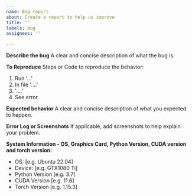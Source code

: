 ```yaml
---
name: Bug report
about: Create a report to help us improve
title: ''
labels: bug
assignees: ''

---
```


**Describe the bug**
A clear and concise description of what the bug is.

**To Reproduce**
Steps or Code to reproduce the behavior:
1. Run '...'
2. In file '....'
3. '....'
4. See error

**Expected behavior**
A clear and concise description of what you expected to happen.

**Error Log or Screenshots**
If applicable, add screenshots to help explain your problem.

**System Information - OS, Graphics Card, Python Version, CUDA version and torch version:**
 - OS: [e.g. Ubuntu 22.04]
 - Device: [e.g. GTX1080 Ti]
 - Python Version [e.g. 3.7]
 - CUDA Version [e.g. 11.6]
 - Torch Version [e.g. 1.15.3]
